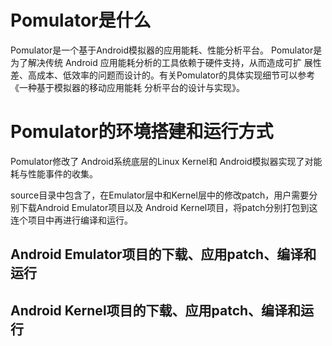 # Pomulator是什么
Pomulator是一个基于Android模拟器的应用能耗、性能分析平台。
Pomulator是为了解决传统 Android 应用能耗分析的工具依赖于硬件支持，从而造成可扩 展性差、高成本、低效率的问题而设计的。有关Pomulator的具体实现细节可以参考《一种基于模拟器的移动应用能耗 分析平台的设计与实现》。


# Pomulator的环境搭建和运行方式
Pomulator修改了 Android系统底层的Linux Kernel和 Android模拟器实现了对能耗与性能事件的收集。

source目录中包含了，在Emulator层中和Kernel层中的修改patch，用户需要分别下载Android Emulator项目以及 Android Kernel项目，将patch分别打包到这连个项目中再进行编译和运行。

## Android Emulator项目的下载、应用patch、编译和运行

## Android Kernel项目的下载、应用patch、编译和运行
